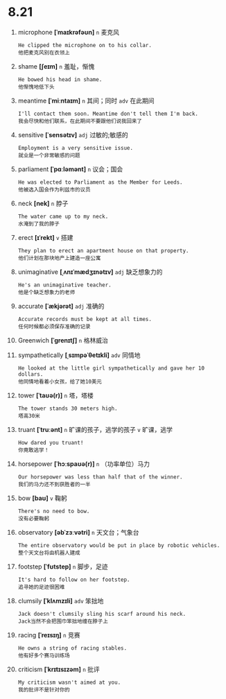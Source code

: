 # 8.21





























1. microphone **[ˈmaɪkrəfəʊn]** `n` 麦克风
    ```
    He clipped the microphone on to his collar.
    他把麦克风别在衣领上
    ```

2. shame **[ʃeɪm]** `n` 羞耻，惭愧
    ```
    He bowed his head in shame.
    他惭愧地低下头
    ```

3. meantime **[ˈmiːntaɪm]** `n` 其间；同时 `adv` 在此期间
    ```
    I'll contact them soon. Meantime don't tell them I'm back.
    我会尽快和他们联系，在此期间不要跟他们说我回来了
    ```

4. sensitive **[ˈsensətɪv]** `adj` 过敏的;敏感的
    ```
    Employment is a very sensitive issue.
    就业是一个非常敏感的问题
    ```

5. parliament **[ˈpɑːləmənt]** `n` 议会；国会
    ```
    He was elected to Parliament as the Member for Leeds.
    他被选入国会作为利兹市的议员
    ```

6. neck **[nek]** `n` 脖子
    ```
    The water came up to my neck.
    水淹到了我的脖子
    ```

7. erect **[ɪˈrekt]** `v` 搭建
    ```
    They plan to erect an apartment house on that property.
    他们计划在那块地产上建造一座公寓
    ```

8. unimaginative **[ˌʌnɪˈmædʒɪnətɪv]** `adj` 缺乏想象力的
    ```
    He's an unimaginative teacher.
    他是个缺乏想象力的老师
    ```

9. accurate **[ˈækjərət]** `adj` 准确的
    ```
    Accurate records must be kept at all times.
    任何时候都必须保存准确的记录
    ```

10. Greenwich **[ˈɡrenɪtʃ]** `n` 格林威治

11. sympathetically **[ˌsɪmpəˈθetɪkli]** `adv` 同情地
    ```
    He looked at the little girl sympathetically and gave her 10 dollars.
    他同情地看着小女孩，给了她10美元
    ```

12. tower **[ˈtaʊə(r)]** `n` 塔，塔楼
    ```
    The tower stands 30 meters high.
    塔高30米
    ```

13. truant **[ˈtruːənt]** `n` 旷课的孩子，逃学的孩子 `v` 旷课，逃学
    ```
    How dared you truant!
    你竟敢逃学！
    ```

14. horsepower **[ˈhɔːspaʊə(r)]** `n` （功率单位）马力
    ```
    Our horsepower was less than half that of the winner.
    我们的马力还不到获胜者的一半
    ```

15. bow **[baʊ]** `v` 鞠躬
    ```
    There's no need to bow.
    没有必要鞠躬
    ```

16. observatory **[əbˈzɜːvətri]** `n` 天文台；气象台
    ```
    The entire observatory would be put in place by robotic vehicles.
    整个天文台将由机器人建成
    ```

17. footstep **[ˈfʊtstep]** `n` 脚步，足迹
    ```
    It's hard to follow on her footstep.
    追寻她的足迹很困难
    ```

18. clumsily **[ˈklʌmzɪli]** `adv` 笨拙地
    ```
    Jack doesn't clumsily sling his scarf around his neck.
    Jack当然不会把围巾笨拙地缠在脖子上
    ```

19. racing **[ˈreɪsɪŋ]** `n` 竞赛
    ```
    He owns a string of racing stables.
    他有好多个赛马训练场
    ```

20. criticism **[ˈkrɪtɪsɪzəm]** `n` 批评
    ```
    My criticism wasn't aimed at you.
    我的批评不是针对你的
    ```
